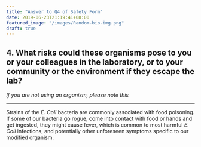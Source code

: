 ```yaml
---
title: "Answer to Q4 of Safety Form"
date: 2019-06-23T21:19:41+08:00
featured_image: "/images/Random-bio-img.png"
draft: true
---
```


## 4. What risks could these organisms pose to you or your colleagues in the laboratory, or to your community or the environment if they escape the lab?
*If you are not using an organism, please note this*

---

Strains of the *E. Coli* bacteria are commonly associated with food poisoning. If some of our bacteria go rogue, come into contact with food or hands and get ingested, they might cause fever, which is common to most harmful *E. Coli* infections, and potentially other unforeseen symptoms specific to our modified organism.